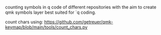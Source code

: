 counting symbols in q code of different repositories with the aim to create qmk symbols layer best suited for `q coding.

count chars using:
    https://github.com/getreuer/qmk-keymap/blob/main/tools/count_chars.py
